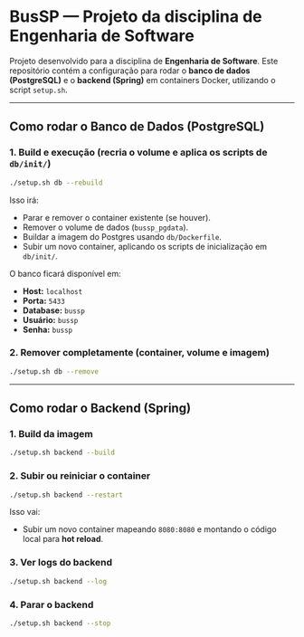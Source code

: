 # BusSP — Projeto da disciplina de Engenharia de Software

Projeto desenvolvido para a disciplina de **Engenharia de Software**.
Este repositório contém a configuração para rodar o **banco de dados (PostgreSQL)** e o **backend (Spring)** em containers Docker, utilizando o script `setup.sh`.

---

## Como rodar o **Banco de Dados (PostgreSQL)**

### 1. Build e execução (recria o volume e aplica os scripts de `db/init/`)

```bash
./setup.sh db --rebuild
```

Isso irá:

* Parar e remover o container existente (se houver).
* Remover o volume de dados (`bussp_pgdata`).
* Buildar a imagem do Postgres usando `db/Dockerfile`.
* Subir um novo container, aplicando os scripts de inicialização em `db/init/`.

O banco ficará disponível em:

* **Host:** `localhost`
* **Porta:** `5433`
* **Database:** `bussp`
* **Usuário:** `bussp`
* **Senha:** `bussp`

### 2. Remover completamente (container, volume e imagem)

```bash
./setup.sh db --remove
```

---

## Como rodar o **Backend (Spring)**

### 1. Build da imagem

```bash
./setup.sh backend --build
```

### 2. Subir ou reiniciar o container

```bash
./setup.sh backend --restart
```

Isso vai:

* Subir um novo container mapeando `8080:8080` e montando o código local para **hot reload**.

### 3. Ver logs do backend

```bash
./setup.sh backend --log
```

### 4. Parar o backend

```bash
./setup.sh backend --stop
```

